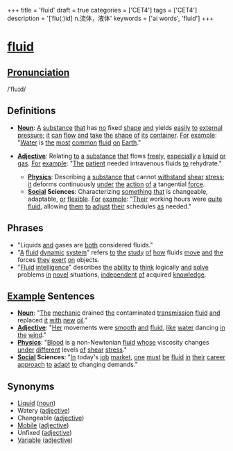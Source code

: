 +++
title = 'fluid'
draft = true
categories = ['CET4']
tags = ['CET4']
description = '[ˈflu(ː)id] n.流体，液体'
keywords = ['ai words', 'fluid']
+++

# [fluid](/en/post/fluid/)

## [Pronunciation](/en/post/pronunciation/)
/ˈfluɪd/

## Definitions
- **[Noun](/en/post/noun/)**: [A](/en/post/a/) [substance](/en/post/substance/) [that](/en/post/that/) has [no](/en/post/no/) fixed [shape](/en/post/shape/) [and](/en/post/and/) yields [easily](/en/post/easily/) [to](/en/post/to/) [external](/en/post/external/) [pressure](/en/post/pressure/); [it](/en/post/it/) [can](/en/post/can/) [flow](/en/post/flow/) [and](/en/post/and/) [take](/en/post/take/) [the](/en/post/the/) [shape](/en/post/shape/) [of](/en/post/of/) [its](/en/post/its/) [container](/en/post/container/). [For](/en/post/for/) [example](/en/post/example/): "[Water](/en/post/water/) is [the](/en/post/the/) [most](/en/post/most/) [common](/en/post/common/) [fluid](/en/post/fluid/) [on](/en/post/on/) [Earth](/en/post/earth/)."
- **[Adjective](/en/post/adjective/)**: Relating [to](/en/post/to/) [a](/en/post/a/) [substance](/en/post/substance/) [that](/en/post/that/) flows [freely](/en/post/freely/), [especially](/en/post/especially/) [a](/en/post/a/) [liquid](/en/post/liquid/) [or](/en/post/or/) [gas](/en/post/gas/). [For](/en/post/for/) [example](/en/post/example/): "[The](/en/post/the/) [patient](/en/post/patient/) needed intravenous fluids [to](/en/post/to/) rehydrate."

  - **[Physics](/en/post/physics/)**: Describing [a](/en/post/a/) [substance](/en/post/substance/) [that](/en/post/that/) cannot [withstand](/en/post/withstand/) [shear](/en/post/shear/) [stress](/en/post/stress/); [it](/en/post/it/) deforms continuously [under](/en/post/under/) [the](/en/post/the/) [action](/en/post/action/) [of](/en/post/of/) [a](/en/post/a/) tangential [force](/en/post/force/).
  - **[Social](/en/post/social/) Sciences**: Characterizing [something](/en/post/something/) [that](/en/post/that/) is changeable, adaptable, [or](/en/post/or/) [flexible](/en/post/flexible/). [For](/en/post/for/) [example](/en/post/example/): "[Their](/en/post/their/) working hours were [quite](/en/post/quite/) [fluid](/en/post/fluid/), allowing [them](/en/post/them/) [to](/en/post/to/) [adjust](/en/post/adjust/) [their](/en/post/their/) schedules [as](/en/post/as/) needed."

## Phrases
- "Liquids [and](/en/post/and/) gases are [both](/en/post/both/) considered fluids."
- "[A](/en/post/a/) [fluid](/en/post/fluid/) [dynamic](/en/post/dynamic/) [system](/en/post/system/)" refers [to](/en/post/to/) [the](/en/post/the/) [study](/en/post/study/) [of](/en/post/of/) [how](/en/post/how/) fluids [move](/en/post/move/) [and](/en/post/and/) [the](/en/post/the/) forces [they](/en/post/they/) [exert](/en/post/exert/) [on](/en/post/on/) objects.
- "[Fluid](/en/post/fluid/) [intelligence](/en/post/intelligence/)" describes [the](/en/post/the/) [ability](/en/post/ability/) [to](/en/post/to/) [think](/en/post/think/) logically [and](/en/post/and/) [solve](/en/post/solve/) problems [in](/en/post/in/) [novel](/en/post/novel/) situations, [independent](/en/post/independent/) [of](/en/post/of/) acquired [knowledge](/en/post/knowledge/).

## [Example](/en/post/example/) Sentences
- **[Noun](/en/post/noun/)**: "[The](/en/post/the/) [mechanic](/en/post/mechanic/) drained [the](/en/post/the/) contaminated [transmission](/en/post/transmission/) [fluid](/en/post/fluid/) [and](/en/post/and/) replaced [it](/en/post/it/) [with](/en/post/with/) [new](/en/post/new/) [oil](/en/post/oil/)."
- **[Adjective](/en/post/adjective/)**: "[Her](/en/post/her/) movements were [smooth](/en/post/smooth/) [and](/en/post/and/) [fluid](/en/post/fluid/), [like](/en/post/like/) [water](/en/post/water/) dancing [in](/en/post/in/) [the](/en/post/the/) [wind](/en/post/wind/)."
- **[Physics](/en/post/physics/)**: "[Blood](/en/post/blood/) is [a](/en/post/a/) non-Newtonian [fluid](/en/post/fluid/) [whose](/en/post/whose/) viscosity changes [under](/en/post/under/) [different](/en/post/different/) levels [of](/en/post/of/) [shear](/en/post/shear/) [stress](/en/post/stress/)."
- **[Social](/en/post/social/) Sciences**: "[In](/en/post/in/) today's [job](/en/post/job/) [market](/en/post/market/), [one](/en/post/one/) [must](/en/post/must/) [be](/en/post/be/) [fluid](/en/post/fluid/) [in](/en/post/in/) [their](/en/post/their/) [career](/en/post/career/) [approach](/en/post/approach/) [to](/en/post/to/) [adapt](/en/post/adapt/) [to](/en/post/to/) changing demands."

## Synonyms
- [Liquid](/en/post/liquid/) ([noun](/en/post/noun/))
- Watery ([adjective](/en/post/adjective/))
- Changeable ([adjective](/en/post/adjective/))
- [Mobile](/en/post/mobile/) ([adjective](/en/post/adjective/))
- Unfixed ([adjective](/en/post/adjective/))
- [Variable](/en/post/variable/) ([adjective](/en/post/adjective/))

